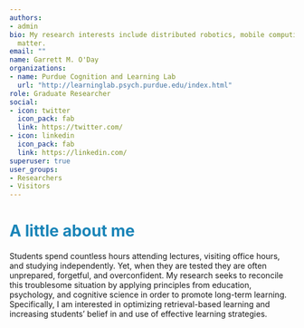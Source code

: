 ```yaml
---
authors:
- admin
bio: My research interests include distributed robotics, mobile computing and programmable
  matter.
email: ""
name: Garrett M. O'Day
organizations:
- name: Purdue Cognition and Learning Lab
  url: "http://learninglab.psych.purdue.edu/index.html"
role: Graduate Researcher
social:
- icon: twitter
  icon_pack: fab
  link: https://twitter.com/
- icon: linkedin
  icon_pack: fab
  link: https://linkedin.com/  
superuser: true
user_groups:
- Researchers
- Visitors
---
```


# <span style="color:#1b85b8"> A little about me </span>
Students spend countless hours attending lectures, visiting office hours, and studying independently. Yet, when they are tested they are often unprepared, forgetful, and overconfident. My research seeks to reconcile this troublesome situation by applying principles from education, psychology, and cognitive science in order to promote long-term learning. Specifically, I am interested in optimizing retrieval-based learning and increasing students’ belief in and use of effective learning strategies.

